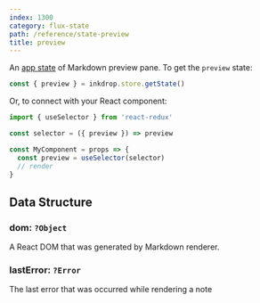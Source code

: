 ```yaml
---
index: 1300
category: flux-state
path: /reference/state-preview
title: preview
---
```


An [app state](/manual/flux-architecture) of Markdown preview pane.
To get the `preview` state:

```js
const { preview } = inkdrop.store.getState()
```

Or, to connect with your React component:

```js
import { useSelector } from 'react-redux'

const selector = ({ preview }) => preview

const MyComponent = props => {
  const preview = useSelector(selector)
  // render
}
```

## Data Structure

### dom: `?Object`

A React DOM that was generated by Markdown renderer.

### lastError: `?Error`

The last error that was occurred while rendering a note
